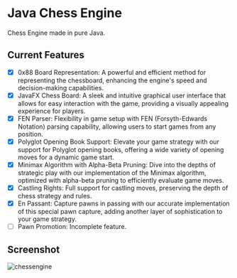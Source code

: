 # Java Chess Engine
Chess Engine made in pure Java.

## Current Features

- [x] 0x88 Board Representation: A powerful and efficient method for representing the chessboard, enhancing the engine's speed and decision-making capabilities.
- [x] JavaFX Chess Board: A sleek and intuitive graphical user interface that allows for easy interaction with the game, providing a visually appealing experience for players.
- [x] FEN Parser: Flexibility in game setup with FEN (Forsyth-Edwards Notation) parsing capability, allowing users to start games from any position.
- [x] Polyglot Opening Book Support: Elevate your game strategy with our support for Polyglot opening books, offering a wide variety of opening moves for a dynamic game start.
- [x] Minimax Algorithm with Alpha-Beta Pruning: Dive into the depths of strategic play with our implementation of the Minimax algorithm, optimized with alpha-beta pruning to efficiently evaluate game moves.
- [x] Castling Rights: Full support for castling moves, preserving the depth of chess strategy and rules.
- [x] En Passant: Capture pawns in passing with our accurate implementation of this special pawn capture, adding another layer of sophistication to your game strategy.
- [ ] Pawn Promotion: Incomplete feature.

## Screenshot

![chessengine](https://user-images.githubusercontent.com/25272123/156485142-58c77069-57d0-4e78-8a97-b2dd19f1eb33.png)
